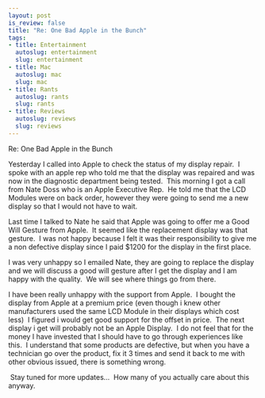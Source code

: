 ```yaml
--- 
layout: post
is_review: false
title: "Re: One Bad Apple in the Bunch"
tags: 
- title: Entertainment
  autoslug: entertainment
  slug: entertainment
- title: Mac
  autoslug: mac
  slug: mac
- title: Rants
  autoslug: rants
  slug: rants
- title: Reviews
  autoslug: reviews
  slug: reviews
---
```


Re: One Bad Apple in the Bunch

Yesterday I called into Apple to check the status of my display repair.  I spoke with an apple rep who told me that the display was repaired and was now in the diagnostic department being tested.  This morning I got a call from Nate Doss who is an Apple Executive Rep.  He told me that the LCD Modules were on back order, however they were going to send me a new display so that I would not have to wait.  

Last time I talked to Nate he said that Apple was going to offer me a Good Will Gesture from Apple.  It seemed like the replacement display was that gesture.  I was not happy because I felt it was their responsibility to give me a non defective display since I paid $1200 for the display in the first place.

I was very unhappy so I emailed Nate, they are going to replace the display and we will discuss a good will gesture after I get the display and I am happy with the quality.  We will see where things go from there.

I have been really unhappy with the support from Apple.  I bought the display from Apple at a premium price (even though i knew other manufacturers used the same LCD Module in their displays which cost less)  I figured i would get good support for the offset in price.  The next display i get will probably not be an Apple Display.  I do not feel that for the money I have invested that I should have to go through experiences like this.  I understand that some products are defective, but when you have a technician go over the product, fix it 3 times and send it back to me with other obvious issued, there is something wrong.

 Stay tuned for more updates...  How many of you actually care about this anyway.
